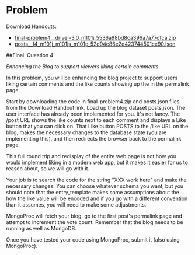 # Problem
Download Handouts:
 - <a href="https://university.mongodb.com/static/MongoDB_2017_M101J_January/handouts/final-problem4__driver-3.0_m101j_5536a98bd8ca396a7a77dfca.825ce298453f.zip">final-problem4__driver-3.0_m101j_5536a98bd8ca396a7a77dfca.zip</a>
 - <a href="https://university.mongodb.com/static/MongoDB_2017_M101J_January/handouts/posts__f4_m101j_m101js_m101p_52d94c86e2d423744501ce90.f52bca51f2fb.json">posts__f4_m101j_m101js_m101p_52d94c86e2d423744501ce90.json</a>

##Final: Question 4

*Enhancing the Blog to support viewers liking certain comments*

In this problem, you will be enhancing the blog project to support users liking certain comments and the like counts showing up the in the permalink page.

Start by downloading the code in final-problem4.zip and posts.json files from the Download Handout link. Load up the blog dataset posts.json. The user interface has already been implemented for you. It's not fancy. The /post URL shows the like counts next to each comment and displays a Like button that you can click on. That Like button POSTS to the /like URL on the blog, makes the necessary changes to the database state (you are implementing this), and then redirects the browser back to the permalink page.

This full round trip and redisplay of the entire web page is not how you would implement liking in a modern web app, but it makes it easier for us to reason about, so we will go with it.

Your job is to search the code for the string "XXX work here" and make the necessary changes. You can choose whatever schema you want, but you should note that the entry_template makes some assumptions about the how the like value will be encoded and if you go with a different convention than it assumes, you will need to make some adjustments.

MongoProc will fetch your blog, go to the first post's permalink page and attempt to increment the vote count. Remember that the blog needs to be running as well as MongoDB.

Once you have tested your code using MongoProc, submit it (also using MongoProc).